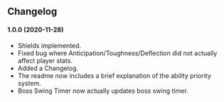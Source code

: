 ## Changelog


#### 1.0.0 (2020-11-28)
 - Shields implemented.
 - Fixed bug where Anticipation/Toughness/Deflection did not actually affect player stats.
 - Added a Changelog.
 - The readme now includes a brief explanation of the ability priority system.
 - Boss Swing Timer now actually updates boss swing timer.